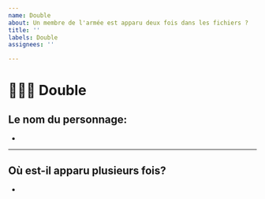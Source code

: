 ```yaml
---
name: Double
about: Un membre de l'armée est apparu deux fois dans les fichiers ?
title: ''
labels: Double
assignees: ''

---
```


# 🧑‍🤝‍🧑 Double

## Le nom du personnage:
<!-- Insérez votre réponse sous ce trait -->

* 

---

## Où est-il apparu plusieurs fois?
<!-- Insérez votre réponse sous ce trait -->

* 